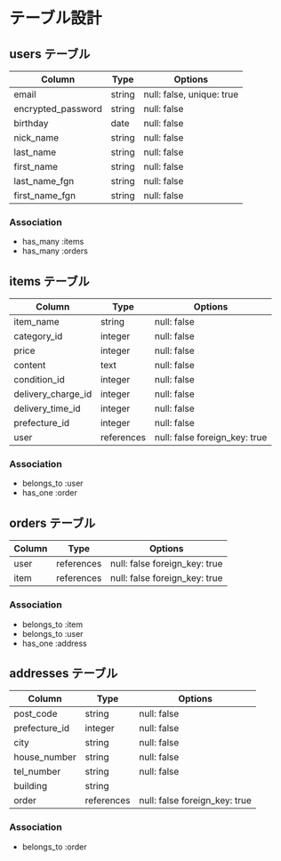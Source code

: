 # テーブル設計

## users テーブル
| Column             | Type       | Options                        |
| ------------------ | ------     | --------------------------     |
| email              | string     | null: false, unique: true      |
| encrypted_password | string     | null: false                    |
| birthday           | date       | null: false                    |
| nick_name          | string     | null: false                    |
| last_name          | string     | null: false                    |
| first_name         | string     | null: false                    |
| last_name_fgn      | string     | null: false                    |
| first_name_fgn     | string     | null: false                    |

### Association
- has_many :items
- has_many :orders

## items テーブル
| Column            | Type       | Options                        |
| -----------       | ---------- | ------------------------------ |
| item_name         | string     | null: false                    |
| category_id       | integer    | null: false                    |
| price             | integer    | null: false                    |
| content           | text       | null: false                    |
| condition_id      | integer    | null: false                    |
| delivery_charge_id| integer    | null: false                    |
| delivery_time_id  | integer    | null: false                    |
| prefecture_id     | integer    | null: false                    |
| user              | references | null: false  foreign_key: true |

### Association
- belongs_to :user
- has_one :order

## orders テーブル
| Column        | Type       | Options                        |
| ----------    | ---------- | ------------------------------ | 
| user          | references | null: false  foreign_key: true |
| item          | references | null: false  foreign_key: true |

### Association
- belongs_to :item
- belongs_to :user
- has_one    :address

## addresses テーブル
| Column           | Type       | Options                        |
| ----------       | ---------- | ------------------------------ |
| post_code        | string     | null: false                    |
| prefecture_id    | integer    | null: false                    |
| city             | string     | null: false                    |
| house_number     | string     | null: false                    |
| tel_number       | string     | null: false                    |
| building         | string     |                                |
| order            | references | null: false  foreign_key: true |

### Association
- belongs_to :order


